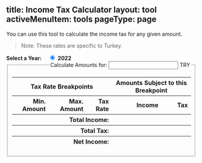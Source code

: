 title: Income Tax Calculator
layout: tool
activeMenuItem: tools
pageType: page
---
You can use this tool to calculate the income tax for any given amount.

> Note: These rates are specific to Turkey.

<form action="/" id="calculator">
  <div>
    <strong>Select a Year:</strong>
    <label style="padding-left: 1em">
      <input type="radio" name="taxYear" value="2022" checked />
      <strong>2022</strong>
    </label>
  </div>

  <fieldset>
    <legend style="margin-left: auto">
      Calculate Amounts for: <input type='text' name='amount' /> TRY
    </legend>
    <table style="text-align: right">
      <thead>
        <tr style="text-align: center">
          <th colspan="3">
            Tax Rate Breakpoints
          </th>
          <th colspan="2">
            Amounts Subject to this Breakpoint
          </th>
        </tr>
        <tr>
          <th>Min. Amount</th>
          <th>Max. Amount</th>
          <th>Tax Rate</th>
          <th>Income</th>
          <th>Tax</th>
        </tr>
      </thead>
      <tbody>
      </tbody>
      <tfoot>
        <tr>
          <th colspan="3">Total Income:</th>
          <th>
            <strong data-result="total-income"></strong>
          </th>
          <th></th>
        </tr>
        <tr>
          <th colspan="3">Total Tax:</th>
          <th>
            <strong data-result="total-tax"></strong>
          </th>
          <th style="text-align: left; padding-left: .5em">
            <span data-result="effective-tax-rate"></span>
          </th>
        </tr>
        <tr>
          <th colspan="3">Net Income:</th>
          <th>
            <span data-result="net-income"></span>
          </th>
          <th></th>
        </tr>
      </tfoot>
    </table>
  </fieldset>
</form>

<script type="text/javascript">
  var TaxRateBreakpointsByYear = {
    2022: [
      {min: 0, max: 32000, rate: .15},
      {min: 32000, max: 70000, rate: .20},
      {min: 70000, max: 170000, rate: .27},
      {min: 170000, max: 880000, rate: .35},
      {min: 880000, max: Infinity, rate: .4}
    ]
  };

  function formatAmount(amount, currency) {
    if (amount >= Infinity || amount <= -Infinity) {
      return '-';
    }

    currency = currency || 'TRY';
    return Intl.NumberFormat('tr-TR', {style: 'decimal', minimumFractionDigits: 0, maximumFractionDigits: 0}).format(amount) + ' ' + currency;
  }

  function generateAllBreakpointLabels() {
    Object.keys(TaxRateBreakpointsByYear).forEach(function(year) {
      var breakpoints = TaxRateBreakpointsByYear[year];
      breakpoints.forEach(function(breakpoint) {
        breakpoint.labels = [
          formatAmount(breakpoint.min),
          formatAmount(breakpoint.max),
          formatPercentage(breakpoint.rate)
        ];
      });
    });
  }

  function formatPercentage(rate) {
    return '%' + parseInt(100 * rate);
  }

  function init(form) {
    var table = form.querySelector('table');
    var tbody = table.querySelector('tbody');
    var tfoot = table.querySelector('tfoot');

    var selectedYear;
    var selectedBreakpoints = [];

    var lastAmount = 0;

    function refreshSelectedBreakpoints(year) {
      selectedYear = year;
      selectedBreakpoints = TaxRateBreakpointsByYear[year] || [];
    }

    function renderBaseBreakpoints() {
      tbody.innerHTML = '';

      selectedBreakpoints.forEach(function(breakpoint) {
          var row = document.createElement('tr');

          breakpoint.labels.concat().forEach(function(label) {
            var cell = document.createElement('td');
            cell.innerText = label;
            row.appendChild(cell);
          });

          ['applicable-amount', 'tax-amount'].forEach(function(key) {
            var cell = document.createElement('td');
            cell.setAttribute('data-result', key);
            row.appendChild(cell);
          });

          tbody.appendChild(row);
      });
    }

    function renderCalculatedAmounts(amount) {
      if (amount === lastAmount || isNaN(amount) || amount <= 0) {
        return;
      }

      lastAmount = amount;

      var remaining = amount;
      var totalTax = 0;

      var entries = selectedBreakpoints.map(function(breakpoint) {
        var breakpointTaxLimit = breakpoint.max - breakpoint.min;
        var applicableAmount = Math.min(remaining, breakpointTaxLimit);
        var taxAmount = applicableAmount * breakpoint.rate;

        remaining = Math.max(remaining - applicableAmount);
        totalTax += taxAmount;

        return {
          applicableAmount: applicableAmount,
          taxAmount: taxAmount
        }
      });

      entries.forEach(function(entry, idx) {
        var row = tbody.children[idx];

        var applicableAmount = entry.applicableAmount <= 0 ? '-' : formatAmount(entry.applicableAmount);
        row.querySelector('[data-result="applicable-amount"]').innerText = applicableAmount;

        var taxAmount = entry.taxAmount <= 0 ? '-' : formatAmount(entry.taxAmount);
        row.querySelector('[data-result="tax-amount"]').innerText = taxAmount;
      });

      tfoot.querySelector('[data-result="total-income"]').innerText = formatAmount(amount);
      tfoot.querySelector('[data-result="total-tax"]').innerText = formatAmount(totalTax);

      tfoot.querySelector('[data-result="net-income"]').innerText = formatAmount(amount - totalTax);
      tfoot.querySelector('[data-result="effective-tax-rate"]').innerText = '(~' + formatPercentage(totalTax / amount) + ' effective)';
    }

    form.elements.taxYear.addEventListener('change', function(e) {
      refreshSelectedBreakpoints(e.target.value);
    });

    form.elements.amount.addEventListener('keyup', function(e) {
      renderCalculatedAmounts(e.target.value);
    });

    form.elements.amount.addEventListener('blur', function(e) {
      renderCalculatedAmounts(e.target.value);
    });

    form.addEventListener('submit', function(e) {
      e.preventDefault();
    });

    refreshSelectedBreakpoints(2022);
    renderBaseBreakpoints();
  }

  generateAllBreakpointLabels();
  init(document.getElementById('calculator'));
</script>
